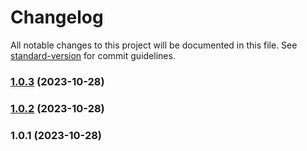 # Changelog

All notable changes to this project will be documented in this file. See [standard-version](https://github.com/conventional-changelog/standard-version) for commit guidelines.

### [1.0.3](https://github.com/PawelGawlikDev/svelte-electron/compare/v1.0.2...v1.0.3) (2023-10-28)

### [1.0.2](https://github.com/PawelGawlikDev/svelte-electron/compare/v1.0.1...v1.0.2) (2023-10-28)

### 1.0.1 (2023-10-28)
